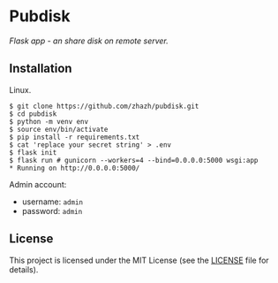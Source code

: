 # Pubdisk

*Flask app - an share disk on remote server.*

## Installation

Linux.
```
$ git clone https://github.com/zhazh/pubdisk.git
$ cd pubdisk
$ python -m venv env
$ source env/bin/activate
$ pip install -r requirements.txt
$ cat 'replace your secret string' > .env
$ flask init
$ flask run # gunicorn --workers=4 --bind=0.0.0.0:5000 wsgi:app
* Running on http://0.0.0.0:5000/
```

Admin account:
* username: `admin`
* password: `admin`

## License

This project is licensed under the MIT License (see the
[LICENSE](LICENSE) file for details).
